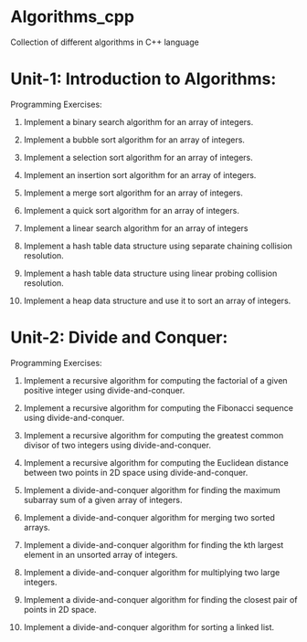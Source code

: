 # Algorithms_cpp
Collection of different algorithms in C++ language

# Unit-1: Introduction to Algorithms:
Programming Exercises:

1. Implement a binary search algorithm for an array of integers.

2. Implement a bubble sort algorithm for an array of integers.

3. Implement a selection sort algorithm for an array of integers.

4. Implement an insertion sort algorithm for an array of integers.

5. Implement a merge sort algorithm for an array of integers.

6. Implement a quick sort algorithm for an array of integers.

7. Implement a linear search algorithm for an array of integers

8. Implement a hash table data structure using separate chaining collision resolution.

9. Implement a hash table data structure using linear probing collision resolution.

10. Implement a heap data structure and use it to sort an array of integers.


# Unit-2: Divide and Conquer:
Programming Exercises:

1. Implement a recursive algorithm for computing the factorial of a given positive integer using divide-and-conquer.

2. Implement a recursive algorithm for computing the Fibonacci sequence using divide-and-conquer.

3. Implement a recursive algorithm for computing the greatest common divisor of two integers using divide-and-conquer.

4. Implement a recursive algorithm for computing the Euclidean distance between two points in 2D space using divide-and-conquer.

5. Implement a divide-and-conquer algorithm for finding the maximum subarray sum of a given array of integers.

6. Implement a divide-and-conquer algorithm for merging two sorted arrays.

7. Implement a divide-and-conquer algorithm for finding the kth largest element in an unsorted array of integers.

8. Implement a divide-and-conquer algorithm for multiplying two large integers.

9. Implement a divide-and-conquer algorithm for finding the closest pair of points in 2D space.

10. Implement a divide-and-conquer algorithm for sorting a linked list.
